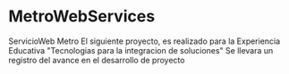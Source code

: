 # MetroWebServices
ServicioWeb Metro
El siguiente proyecto, es realizado para la Experiencia Educativa "Tecnologias para la integracion de soluciones" 
Se llevara un registro del avance en el desarrollo de proyecto
